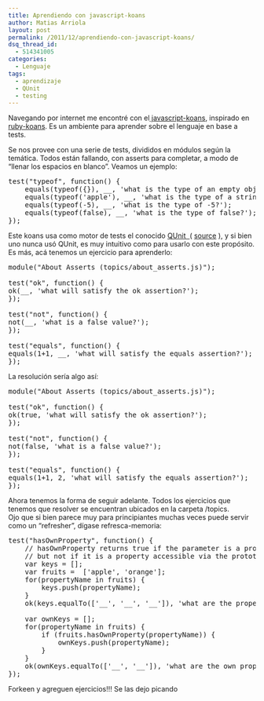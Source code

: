 ```yaml
---
title: Aprendiendo con javascript-koans
author: Matias Arriola
layout: post
permalink: /2011/12/aprendiendo-con-javascript-koans/
dsq_thread_id:
  - 514341005
categories:
  - Lenguaje
tags:
  - aprendizaje
  - QUnit
  - testing
---
```

Navegando por internet me encontré con el<a title="js koans" href="https://github.com/liammclennan/JavaScript-Koans" target="_blank"> javascript-koans</a>, inspirado en <a title="Ruby Koans" href="http://rubykoans.com/" target="_blank">ruby-koans</a>. Es un ambiente para aprender sobre el lenguaje en base a tests.

Se nos provee con una serie de tests, divididos en módulos según la temática. Todos están fallando, con asserts para completar, a modo de &#8220;llenar los espacios en blanco&#8221;. Veamos un ejemplo:

<pre class="brush: jscript; title: ; notranslate" title="">test("typeof", function() {
    equals(typeof({}), __, 'what is the type of an empty object?');
    equals(typeof('apple'), __, 'what is the type of a string?');
    equals(typeof(-5), __, 'what is the type of -5?');
    equals(typeof(false), __, 'what is the type of false?');
});
</pre>

<!--more-->

Este koans usa como motor de tests el conocido <a title="docs de QUnit" href="http://docs.jquery.com/QUnit" target="_blank">QUnit  </a>( <a title="source qunit" href="https://github.com/jquery/qunit" target="_blank">source</a> ), y si bien uno nunca usó QUnit, es muy intuitivo como para usarlo con este propósito. Es más, acá tenemos un ejercicio para aprenderlo:

<pre class="brush: jscript; title: ; notranslate" title="">module("About Asserts (topics/about_asserts.js)");

test("ok", function() {
ok(__, 'what will satisfy the ok assertion?');
});

test("not", function() {
not(__, 'what is a false value?');
});

test("equals", function() {
equals(1+1, __, 'what will satisfy the equals assertion?');
});
</pre>

La resolución sería algo así:

<pre class="brush: jscript; title: ; notranslate" title="">module("About Asserts (topics/about_asserts.js)");

test("ok", function() {
ok(true, 'what will satisfy the ok assertion?');
});

test("not", function() {
not(false, 'what is a false value?');
});

test("equals", function() {
equals(1+1, 2, 'what will satisfy the equals assertion?');
});
</pre>

Ahora tenemos la forma de seguir adelante. Todos los ejercicios que tenemos que resolver se encuentran ubicados en la carpeta /topics.  
Ojo que si bien parece muy para principiantes muchas veces puede servir como un &#8220;refresher&#8221;, dígase refresca-memoria:

<pre class="brush: jscript; title: ; notranslate" title="">test("hasOwnProperty", function() {
    // hasOwnProperty returns true if the parameter is a property directly on the object, 
    // but not if it is a property accessible via the prototype chain.
    var keys = [];
    var fruits =  ['apple', 'orange'];
    for(propertyName in fruits) {
        keys.push(propertyName);
    }
    ok(keys.equalTo(['__', '__', '__']), 'what are the properties of the array?');

    var ownKeys = [];
    for(propertyName in fruits) {
        if (fruits.hasOwnProperty(propertyName)) {
            ownKeys.push(propertyName);
        }
    }
    ok(ownKeys.equalTo(['__', '__']), 'what are the own properties of the array?');
});
</pre>

Forkeen y agreguen ejercicios!!! Se las dejo picando